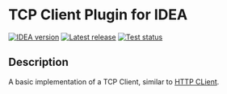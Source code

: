 # TCP Client Plugin for IDEA

[![IDEA version][1]][7]
[![Latest release][2]][3]
[![Test status][4]][5]

[1]: https://img.shields.io/static/v1?label=IDEA&message=2023.1%2B&color=informational
[2]: https://img.shields.io/github/v/release/mdklatt/idea-tcpclient-plugin?sort=semver
[3]: https://github.com/mdklatt/idea-tcpclient-plugin/releases
[4]: https://github.com/mdklatt/idea-tcpclient-plugin/actions/workflows/test.yml/badge.svg
[5]: https://github.com/mdklatt/idea-tcpclient-plugin/actions/workflows/test.yml


## Description

<!-- This content is used by the Gradle IntelliJ Plugin. --> 
<!-- Plugin description -->

A basic implementation of a TCP Client, similar to [HTTP CLient][6].


[6]: https://www.jetbrains.com/help/idea/http-client-in-product-code-editor.html
[7]: https://www.jetbrains.com

<!-- Plugin description end -->
